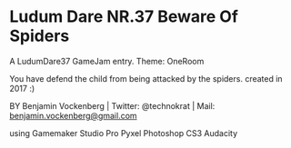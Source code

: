 # Ludum Dare NR.37 Beware Of Spiders
A LudumDare37 GameJam entry. 
Theme: OneRoom

You have defend the child from being attacked by the spiders.
created in 2017 :)

BY Benjamin Vockenberg | Twitter: @technokrat | Mail: benjamin.vockenberg@gmail.com

using Gamemaker Studio Pro
Pyxel
Photoshop CS3
Audacity
